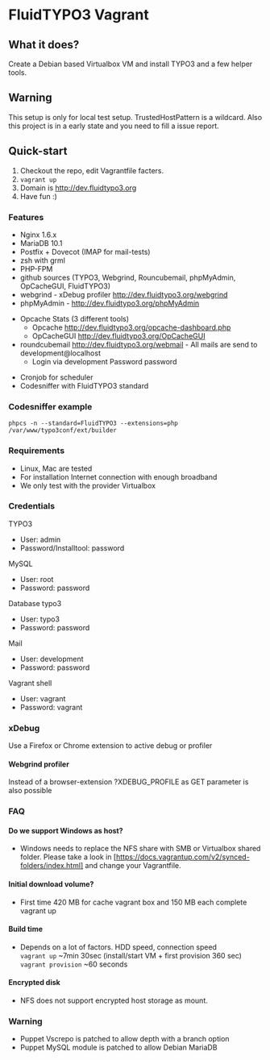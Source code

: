 # FluidTYPO3 Vagrant

## What it does?
Create a Debian based Virtualbox VM and install TYPO3 and a few helper tools.

## Warning
This setup is only for local test setup. TrustedHostPattern is a wildcard.
Also this project is in a early state and you need to fill a issue report.

## Quick-start
1. Checkout the repo, edit Vagrantfile facters.
2. ```vagrant up```
3. Domain is http://dev.fluidtypo3.org
4. Have fun :)

### Features
- Nginx 1.6.x
- MariaDB 10.1
- Postfix + Dovecot (IMAP for mail-tests)
- zsh with grml
- PHP-FPM
- github sources (TYPO3, Webgrind, Rouncubemail, phpMyAdmin, OpCacheGUI, FluidTYPO3)
- webgrind - xDebug profiler http://dev.fluidtypo3.org/webgrind
- phpMyAdmin - http://dev.fluidtypo3.org/phpMyAdmin
+ Opcache Stats (3 different tools)
    * Opcache http://dev.fluidtypo3.org/opcache-dashboard.php
    * OpCacheGUI http://dev.fluidtypo3.org/OpCacheGUI
+ roundcubemail http://dev.fluidtypo3.org/webmail - All mails are send to development@localhost
    * Login via development Password password
- Cronjob for scheduler
- Codesniffer with FluidTYPO3 standard

### Codesniffer example
```shell
phpcs -n --standard=FluidTYPO3 --extensions=php /var/www/typo3conf/ext/builder
```

### Requirements
- Linux, Mac are tested
- For installation Internet connection with enough broadband
- We only test with the provider Virtualbox

### Credentials
TYPO3
- User: admin
- Password/Installtool: password

MySQL
- User: root
- Password: password

Database typo3
- User: typo3
- Password: password

Mail
- User: development
- Password: password

Vagrant shell
- User: vagrant
- Password: vagrant

### xDebug
Use a Firefox or Chrome extension to active debug or profiler

#### Webgrind profiler
Instead of a browser-extension ?XDEBUG_PROFILE as GET parameter is also possible

### FAQ

#### Do we support Windows as host?
- Windows needs to replace the NFS share with SMB or Virtualbox shared folder. Please take a look in [https://docs.vagrantup.com/v2/synced-folders/index.html] and change your Vagrantfile.

#### Initial download volume?
- First time 420 MB for cache vagrant box and 150 MB each complete vagrant up

#### Build time
- Depends on a lot of factors. HDD speed, connection speed<br />
```vagrant up``` ~7min 30sec (install/start VM + first provision 360 sec)<br />
```vagrant provision``` ~60 seconds

#### Encrypted disk
- NFS does not support encrypted host storage as mount.

### Warning
- Puppet Vscrepo is patched to allow depth with a branch option
- Puppet MySQL module is patched to allow Debian MariaDB
